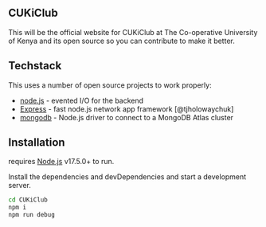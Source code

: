 ## CUKiClub
This will be the official website for CUKiClub  at The Co-operative University of Kenya and its open source so you can contribute to  make it better.

## Techstack

This uses a number of open source projects to work properly:


- [node.js](https://nodejs.org/en/) - evented I/O for the backend
- [Express](https://expressjs.com/) - fast node.js network app framework [@tjholowaychuk]
- [mongodb](https://www.mongodb.com/docs/drivers/node/current/quick-start/) - Node.js driver to connect to a MongoDB Atlas cluster


## Installation

 requires [Node.js](https://nodejs.org/) v17.5.0+ to run.

Install the dependencies and devDependencies and start a development server.

```sh
cd CUKiClub
npm i
npm run debug 
```
